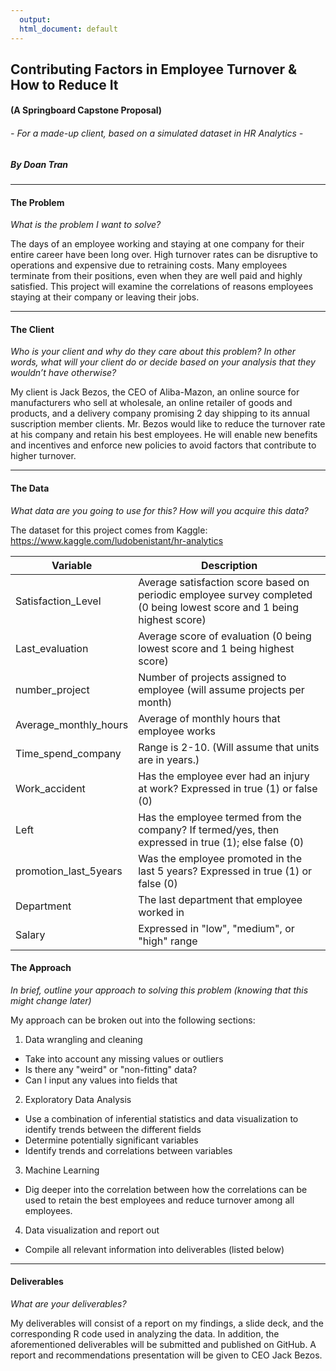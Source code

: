 ```yaml
---
  output:
  html_document: default
---
```


## Contributing Factors in Employee Turnover & How to Reduce It
#### (A Springboard Capstone Proposal) 
###### - For a made-up client, based on a simulated dataset in HR Analytics -
##### By Doan Tran
  
  ***
  
#### **The Problem**
  *What is the problem I want to solve?*
  
  The days of an employee working and staying at one company for their entire career have been long over. High turnover rates can be disruptive to operations and expensive due to retraining costs. Many employees terminate from their positions, even when they are well paid and highly satisfied. This project will examine the correlations of reasons employees staying at their company or leaving their jobs.

***
  
#### **The Client**
  *Who is your client and why do they care about this problem? In other words, what will your client do or decide based on your analysis that they wouldn’t have otherwise?*
  
  My client is Jack Bezos, the CEO of Aliba-Mazon, an online source for manufacturers who sell at wholesale, an online retailer of goods and products, and a delivery company promising 2 day shipping to its annual suscription member clients. Mr. Bezos would like to reduce the turnover rate at his company and retain his best employees. He will enable new benefits and incentives and enforce new policies to avoid factors that contribute to higher turnover.

***

#### **The Data**
*What data are you going to use for this? How will you acquire this data?*

The dataset for this project comes from Kaggle: <https://www.kaggle.com/ludobenistant/hr-analytics>

|Variable|Description|
|----|----|
|Satisfaction_Level| Average satisfaction score based on periodic employee survey completed (0 being lowest score and 1 being highest score)
|Last_evaluation| Average score of evaluation (0 being lowest score and 1 being highest score)
|number_project| Number of projects assigned to employee (will assume projects per month)
|Average_monthly_hours| Average of monthly hours that employee works
|Time_spend_company|Range is 2-10. (Will assume that units are in years.)
|Work_accident| Has the employee ever had an injury at work? Expressed in true (1) or false (0)
|Left| Has the employee termed from the company? If termed/yes, then expressed in true (1); else false (0)
|promotion_last_5years| Was the employee promoted in the last 5 years? Expressed in true (1) or false (0)
|Department| The last department that employee worked in
|Salary| Expressed in "low", "medium", or "high" range


#### **The Approach**
*In brief, outline your approach to solving this problem (knowing that this might
change later)*

My approach can be broken out into the following sections:

1. Data wrangling and cleaning
+ Take into account any missing values or outliers
+ Is there any "weird" or "non-fitting" data? 
+ Can I input any values into fields that 

2. Exploratory Data Analysis
+ Use a combination of inferential statistics and data visualization to identify trends between the different fields
+ Determine potentially significant variables
+ Identify trends and correlations between variables
3. Machine Learning
+ Dig deeper into the correlation between how the correlations can be used to retain the best employees and reduce turnover among all employees.
4. Data visualization and report out
+ Compile all relevant information into deliverables (listed below)

***

#### **Deliverables**
*What are your deliverables?*

My deliverables will consist of a report on my findings, a slide deck, and the corresponding R code used in analyzing the data. In addition, the aforementioned deliverables will be submitted and published on GitHub. A report and recommendations presentation will be given to CEO Jack Bezos.


